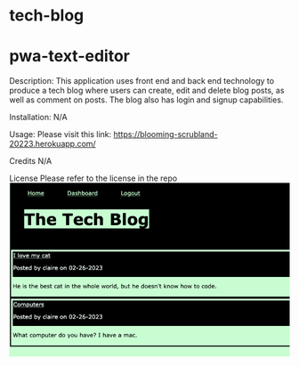 # tech-blog

# pwa-text-editor

Description: This application uses front end and back end technology to produce a tech blog where users can create, edit and delete blog posts, as well as comment on posts. The blog also has login and signup capabilities. 


Installation: N/A

Usage: Please visit this link: https://blooming-scrubland-20223.herokuapp.com/

Credits N/A

License Please refer to the license in the repo
![Picture of webpage](/assets/techblogpic.png)